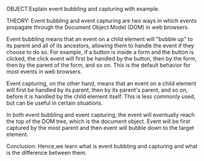 OBJECT:Explain event bubbling and capturing with example.




THEORY:
Event bubbling and event capturing are two ways in which events propagate through the Document Object Model (DOM) in web browsers.

Event bubbling means that an event on a child element will "bubble up" to its parent and all of its ancestors, allowing them to handle the event if they choose to do so. For example, if a button is inside a form and the button is clicked, the click event will first be handled by the button, then by the form, then by the parent of the form, and so on. This is the default behavior for most events in web browsers.

Event capturing, on the other hand, means that an event on a child element will first be handled by its parent, then by its parent's parent, and so on, before it is handled by the child element itself. This is less commonly used, but can be useful in certain situations.

In both event bubbling and event capturing, the event will eventually reach the top of the DOM tree, which is the document object. Event will be first captured by the most parent and then event will bubble down to the target element.

Conclusion:
Hence,we learn what is event bubbling and capturing and what is the difference between them.